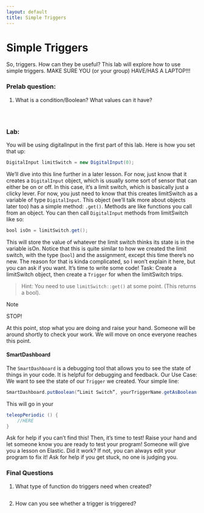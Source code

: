 ```yaml
---
layout: default
title: Simple Triggers
---
```


# Simple Triggers
So, triggers. How can they be useful? This lab will explore how to use simple triggers.
MAKE SURE YOU (or your group) HAVE/HAS A LAPTOP!!!
### Prelab question:
1. What is a condition/Boolean? What values can it have?

```



```

### Lab:
You will be using digitalInput in the first part of this lab. Here is how you set that up:
```java
DigitalInput limitSwitch = new DigitalInput(0);
```

We’ll dive into this line further in a later lesson. For now, just know that it creates a `DigitalInput` object, which is usually some sort of sensor that can either be on or off. In this case, it’s a limit switch, which is basically just a clicky lever. For now, you just need to know that this creates limitSwitch as a variable of type `DigitalInput`. This object (we’ll talk more about objects later too) has a simple method: `.get()`. Methods are like functions you call from an object. You can then call `DigitalInput` methods from limitSwitch like so:
```java
bool isOn = limitSwitch.get();
```
This will store the value of whatever the limit switch thinks its state is in the variable isOn. Notice that this is quite similar to how we created the limit switch, with the type (`bool`) and the assignment, except this time there’s no new. The reason for that is kinda complicated, so I won’t explain it here, but you can ask if you want. It’s time to write some code!
Task: Create a limitSwitch object, then create a `Trigger` for when the limitSwitch trips.
> Hint: You need to use `limitSwitch::get()` at some point. (This returns a bool).

> [!NOTE]
> STOP!

At this point, stop what you are doing and raise your hand. Someone will be around shortly to check your work. We will move on once everyone reaches this point.

#### SmartDashboard
The `SmartDashboard` is a debugging tool that allows you to see the state of things in your code. It is helpful for debugging and feedback.
Our Use Case: We want to see the state of our `Trigger` we created.
Your simple line:
```java
SmartDashboard.putBoolean(“Limit Switch”, yourTriggerName.getAsBoolean());
```
This will go in your 
```java
teleopPeriodic () {
	//HERE
}
```
Ask for help if you can’t find this!
Then, it’s time to test! Raise your hand and let someone know you are ready to test your program! Someone will give you a lesson on Elastic.
Did it work?
If not, you can always edit your program to fix it! Ask for help if you get stuck, no one is judging you.
### Final Questions
1.	What type of function do triggers need when created?
	```

	```

2.	How can you see whether a trigger is triggered?
	```



	```
